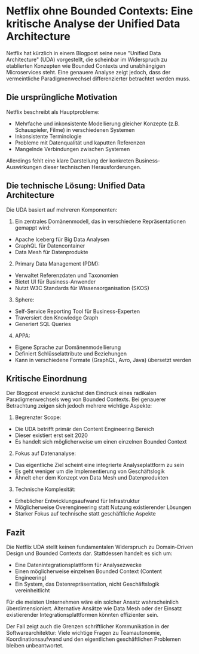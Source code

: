 # Netflix ohne Bounded Contexts: Eine kritische Analyse der Unified Data Architecture

Netflix hat kürzlich in einem Blogpost seine neue "Unified Data Architecture" (UDA) vorgestellt, die scheinbar im Widerspruch zu etablierten Konzepten wie Bounded Contexts und unabhängigen Microservices steht. Eine genauere Analyse zeigt jedoch, dass der vermeintliche Paradigmenwechsel differenzierter betrachtet werden muss.

## Die ursprüngliche Motivation

Netflix beschreibt als Hauptprobleme:
- Mehrfache und inkonsistente Modellierung gleicher Konzepte (z.B. Schauspieler, Filme) in verschiedenen Systemen
- Inkonsistente Terminologie
- Probleme mit Datenqualität und kaputten Referenzen 
- Mangelnde Verbindungen zwischen Systemen

Allerdings fehlt eine klare Darstellung der konkreten Business-Auswirkungen dieser technischen Herausforderungen.

## Die technische Lösung: Unified Data Architecture

Die UDA basiert auf mehreren Komponenten:

1. Ein zentrales Domänenmodell, das in verschiedene Repräsentationen gemappt wird:
- Apache Iceberg für Big Data Analysen
- GraphQL für Datencontainer
- Data Mesh für Datenprodukte

2. Primary Data Management (PDM):
- Verwaltet Referenzdaten und Taxonomien
- Bietet UI für Business-Anwender
- Nutzt W3C Standards für Wissensorganisation (SKOS)

3. Sphere:
- Self-Service Reporting Tool für Business-Experten
- Traversiert den Knowledge Graph
- Generiert SQL Queries

4. APPA:
- Eigene Sprache zur Domänenmodellierung
- Definiert Schlüsselattribute und Beziehungen
- Kann in verschiedene Formate (GraphQL, Avro, Java) übersetzt werden

## Kritische Einordnung

Der Blogpost erweckt zunächst den Eindruck eines radikalen Paradigmenwechsels weg von Bounded Contexts. Bei genauerer Betrachtung zeigen sich jedoch mehrere wichtige Aspekte:

1. Begrenzter Scope:
- Die UDA betrifft primär den Content Engineering Bereich
- Dieser existiert erst seit 2020
- Es handelt sich möglicherweise um einen einzelnen Bounded Context

2. Fokus auf Datenanalyse:
- Das eigentliche Ziel scheint eine integrierte Analyseplattform zu sein
- Es geht weniger um die Implementierung von Geschäftslogik
- Ähnelt eher dem Konzept von Data Mesh und Datenprodukten

3. Technische Komplexität:
- Erheblicher Entwicklungsaufwand für Infrastruktur
- Möglicherweise Overengineering statt Nutzung existierender Lösungen
- Starker Fokus auf technische statt geschäftliche Aspekte

## Fazit

Die Netflix UDA stellt keinen fundamentalen Widerspruch zu Domain-Driven Design und Bounded Contexts dar. Stattdessen handelt es sich um:

- Eine Datenintegrationsplattform für Analysezwecke
- Einen möglicherweise einzelnen Bounded Context (Content Engineering)
- Ein System, das Datenrepräsentation, nicht Geschäftslogik vereinheitlicht

Für die meisten Unternehmen wäre ein solcher Ansatz wahrscheinlich überdimensioniert. Alternative Ansätze wie Data Mesh oder der Einsatz existierender Integrationsplattformen könnten effizienter sein.

Der Fall zeigt auch die Grenzen schriftlicher Kommunikation in der Softwarearchitektur: Viele wichtige Fragen zu Teamautonomie, Koordinationsaufwand und den eigentlichen geschäftlichen Problemen bleiben unbeantwortet.